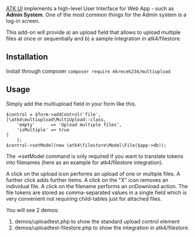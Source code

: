 [ATK UI](https://github.com/atk4/ui) implements a high-level User Interface for Web App - such as **Admin System**. One of the most common things for the Admin system is a log-in screen.

This add-on will provide a) an upload field that allows to upload multiple files at once or sequentially and b) a sample integration in atk4/filestore. 


## Installation

Install through composer `composer require mkrecek234/multiupload`

## Usage


Simply add the multiupload field in your form like this.

```
$control = $form->addControl('file', [\atk4\multiupload\MultiUpload::class,
    'empty'      => 'Upload multiple files',
    'isMultiple' => true
]
    );
$control->setModel(new \atk4\filestore\Model\File($app->db));
```
The ->setModel command is only required if you want to translate tokens into filenames (here as an example for atk4/filestore integration).

A click on the upload icon performs an upload of one or multiple files. A further click adds further items. A click on the "X" icon removes an individual file. A click on the filename performs an onDownload action. The file tokens are stored as comma-separated values in a single field which is very convenient not requiring child-tables just for attached files.

You will see 2 demos:
1) demos/uploadtest.php to show the standard upload control element
2) demos/uploadtest-filestore.php to show the integration in atk4/filestore.


